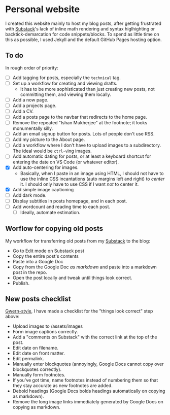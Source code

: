 # Personal website

I created this website mainly to host my blog posts, after getting frustrated with [Substack](https://decisiontree.substack.com/)'s lack of inline math rendering and syntax higlhighting or backtick-demarcation for code snippets/blocks. To spend as little time on this as possible, I used Jekyll and the default GitHub Pages hosting option. 

## To do

In rough order of priority:

- [ ] Add tagging for posts, especially the `technical` tag.
- [ ] Set up a workflow for creating and viewing drafts.
  - It has to be more sophisticated than just creating new posts, not committing them, and viewing them locally.
- [ ] Add a now page.
- [ ] Add a projects page.
- [ ] Add a CV.
- [ ] Add a posts page to the navbar that redirects to the home page.
- [ ] Remove the repeated "Ishan Mukherjee" at the footnote; it looks monumentally silly.
- [ ] Add an email signup button for posts. Lots of people don't use RSS.
- [ ] Add my picture to the About page.
- [ ] Add a workflow where I don't have to upload images to a subdirectory. The ideal would be `ctrl-v`ing images. 
- [ ] Add automatic dating for posts, or at least a keyboard shortcut for entering the date on VS Code (or whatever editor).
- [X] Add auto-centering for images.
  - Basically, when I paste in an image using HTML, I should not have to use the inline CSS incantations (auto margins left and right) to _center_ it. I should only have to use CSS if I want _not_ to center it.
- [X] Add simple image captioning
- [ ] Add dark mode.
- [ ] Display subtitles in posts homepage, and in each post.
- [ ] Add wordcount and reading time to each post.
  - [ ] Ideally, automate estimation.

## Worflow for copying old posts

My workflow for transferring old posts from my [Substack](https://decisiontree.substack.com/) to the blog:

- Go to Edit mode on Substack post 
- Copy the entire post's contents 
- Paste into a Google Doc 
- Copy from the Google Doc _as markdown_ and paste into a markdown post in the repo.
- Open the post locally and tweak until things look correct.
- Publish.

## New posts checklist

[Gwern-style](https://gwern.net/about#writing-checklist), I have made a checklist for the "things look correct" step above:

- Upload images to /assets/images
- Form image captions correctly.
- Add a "comments on Substack" with the correct link at the top of the post.
- Edit date on filename.
- Edit date on front matter.
- Edit permalink.
- Manually enter blockquotes (annoyingly, Google Docs cannot copy over blockquotes correctly).
- Manually form footnotes.
- If you've got time, name footnotes instead of numbering them so that they stay accurate as new footnotes are added.
- Debold headings (Google Docs bolds headings automatically on copying as markdown).
- Remove the long image links immediately generated by Google Docs on copying as markdown.
